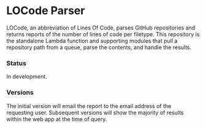# LOCode Parser

LOCode, an abbreviation of Lines Of Code, parses GitHub repositories and returns reports of the number of lines of code per filetype. This repository is the standalone Lambda function and supporting modules that pull a repository path from a queue, parse the contents, and handle the results.

### Status
In development.

### Versions
The initial version will email the report to the email address of the requesting user. Subsequent versions will show the majority of results within the web app at the time of query.

